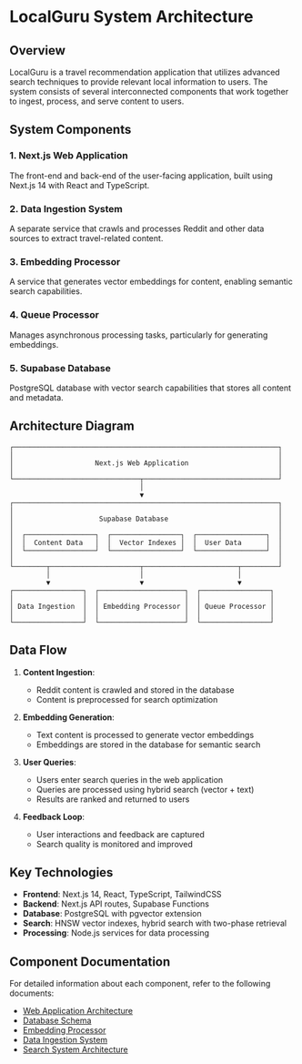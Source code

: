 # LocalGuru System Architecture

## Overview

LocalGuru is a travel recommendation application that utilizes advanced search techniques to provide relevant local information to users. The system consists of several interconnected components that work together to ingest, process, and serve content to users.

## System Components

### 1. Next.js Web Application
The front-end and back-end of the user-facing application, built using Next.js 14 with React and TypeScript.

### 2. Data Ingestion System
A separate service that crawls and processes Reddit and other data sources to extract travel-related content.

### 3. Embedding Processor
A service that generates vector embeddings for content, enabling semantic search capabilities.

### 4. Queue Processor
Manages asynchronous processing tasks, particularly for generating embeddings.

### 5. Supabase Database
PostgreSQL database with vector search capabilities that stores all content and metadata.

## Architecture Diagram

```
┌─────────────────────────────────────────────────────────────────┐
│                                                                 │
│                    Next.js Web Application                      │
│                                                                 │
└───────────────────────────────┬─────────────────────────────────┘
                                │
                                ▼
┌─────────────────────────────────────────────────────────────────┐
│                                                                 │
│                     Supabase Database                           │
│                                                                 │
│  ┌─────────────────┐  ┌─────────────────┐  ┌─────────────────┐  │
│  │  Content Data   │  │  Vector Indexes │  │  User Data      │  │
│  └─────────────────┘  └─────────────────┘  └─────────────────┘  │
│                                                                 │
└────────┬──────────────────────┬───────────────────────┬─────────┘
         │                      │                       │
         ▼                      ▼                       ▼
┌─────────────────┐  ┌─────────────────────┐  ┌─────────────────┐
│                 │  │                     │  │                 │
│ Data Ingestion  │  │ Embedding Processor │  │ Queue Processor │
│                 │  │                     │  │                 │
└─────────────────┘  └─────────────────────┘  └─────────────────┘
```

## Data Flow

1. **Content Ingestion**:
   - Reddit content is crawled and stored in the database
   - Content is preprocessed for search optimization

2. **Embedding Generation**:
   - Text content is processed to generate vector embeddings
   - Embeddings are stored in the database for semantic search

3. **User Queries**:
   - Users enter search queries in the web application
   - Queries are processed using hybrid search (vector + text)
   - Results are ranked and returned to users

4. **Feedback Loop**:
   - User interactions and feedback are captured
   - Search quality is monitored and improved

## Key Technologies

- **Frontend**: Next.js 14, React, TypeScript, TailwindCSS
- **Backend**: Next.js API routes, Supabase Functions
- **Database**: PostgreSQL with pgvector extension
- **Search**: HNSW vector indexes, hybrid search with two-phase retrieval
- **Processing**: Node.js services for data processing

## Component Documentation

For detailed information about each component, refer to the following documents:

- [Web Application Architecture](webapp-architecture.md)
- [Database Schema](database-schema.md)
- [Embedding Processor](embedding-processor-architecture.md)
- [Data Ingestion System](data-ingestion-architecture.md)
- [Search System Architecture](search-architecture.md) 
